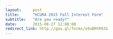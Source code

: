 ```yaml
---
layout:     post
title:      "HCURA 2015 Fall Interest Form"
subtitle:   "Are you ready?"
date:       2015-08-27 12:00:00
redirect_link: http://goo.gl/forms/o9uBMtR9JG
---
```

